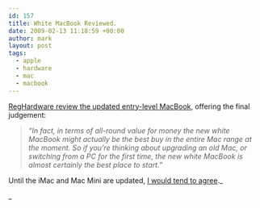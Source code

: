 ```yaml
---
id: 157
title: White MacBook Reviewed.
date: 2009-02-13 11:18:59 +00:00
author: mark
layout: post
tags:
  - apple
  - hardware
  - mac
  - macbook
---
```

[RegHardware review the updated entry-level MacBook](http://www.reghardware.co.uk/2009/02/12/review_laptop_apple_macbook_white/), offering the final judgement:

> _&#8220;In fact, in terms of all-round value for money the new white MacBook might actually be the best buy in the entire Mac range at the moment. So if you’re thinking about upgrading an old Mac, or switching from a PC for the first time, the new white MacBook is almost certainly the best place to start.&#8221;_

Until the iMac and Mac Mini are updated, [I would tend to agree](http://www.sallonoroff.co.uk/blog/2009/01/white/)._
  
_